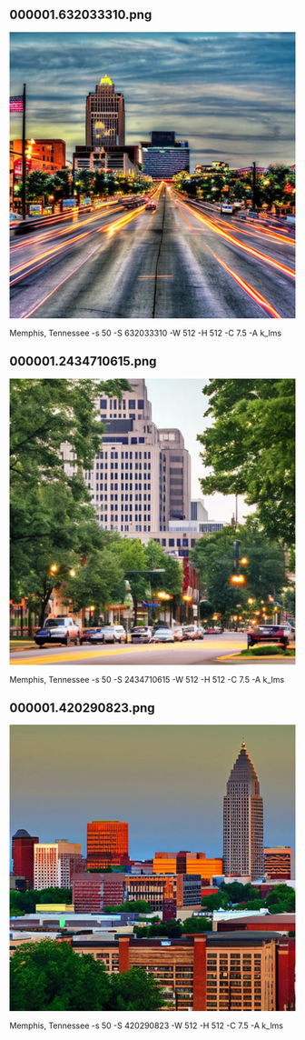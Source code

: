 ## 000001.632033310.png
![](000001.632033310.png)

Memphis, Tennessee -s 50 -S 632033310 -W 512 -H 512 -C 7.5 -A k_lms
## 000001.2434710615.png
![](000001.2434710615.png)

Memphis, Tennessee -s 50 -S 2434710615 -W 512 -H 512 -C 7.5 -A k_lms
## 000001.420290823.png
![](000001.420290823.png)

Memphis, Tennessee -s 50 -S 420290823 -W 512 -H 512 -C 7.5 -A k_lms
